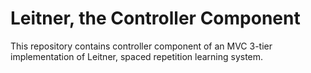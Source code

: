 # Leitner, the Controller Component

This repository contains controller component of an MVC 3-tier implementation of Leitner, spaced repetition learning system.

